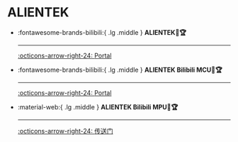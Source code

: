 # ALIENTEK

<div class="grid cards" markdown>

-   :fontawesome-brands-bilibili:{ .lg .middle } __ALIENTEK🎯🏆__

    ---

    [:octicons-arrow-right-24: <a href="https://www.yuanzige.com/course/detail/80586" target="_blank"> Portal </a>](#)

-   :fontawesome-brands-bilibili:{ .lg .middle } __ALIENTEK Bilibili MCU🎯🏆__

    ---

    [:octicons-arrow-right-24: <a href="https://www.bilibili.com/video/BV1bv4y1R7dp/?spm_id_from=333.999.0.0&vd_source=5a427660f0337fedc22d4803661d493f" target="_blank"> Portal </a>](#)

-  :material-web:{ .lg .middle } __ALIENTEK Bilibili MPU🎯🏆__

    ---

    [:octicons-arrow-right-24: <a href="https://www.bilibili.com/video/BV1Kr4y1u74L/?p=1&vd_source=5a427660f0337fedc22d4803661d493f" target="_blank"> 传送门 </a>](#) 

</div>